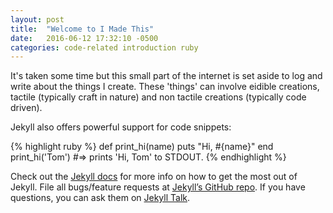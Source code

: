 ```yaml
---
layout: post
title:  "Welcome to I Made This"
date:   2016-06-12 17:32:10 -0500
categories: code-related introduction ruby
---
```

It's taken some time but this small part of the internet is set aside to log and write about the things I create. These 'things' can involve eidible creations, tactile (typically craft in nature) and non tactile creations (typically code driven).

Jekyll also offers powerful support for code snippets:

{% highlight ruby %}
def print_hi(name)
  puts "Hi, #{name}"
end
print_hi('Tom')
#=> prints 'Hi, Tom' to STDOUT.
{% endhighlight %}

Check out the [Jekyll docs][jekyll-docs] for more info on how to get the most out of Jekyll. File all bugs/feature requests at [Jekyll’s GitHub repo][jekyll-gh]. If you have questions, you can ask them on [Jekyll Talk][jekyll-talk].

[jekyll-docs]: http://jekyllrb.com/docs/home
[jekyll-gh]:   https://github.com/jekyll/jekyll
[jekyll-talk]: https://talk.jekyllrb.com/
